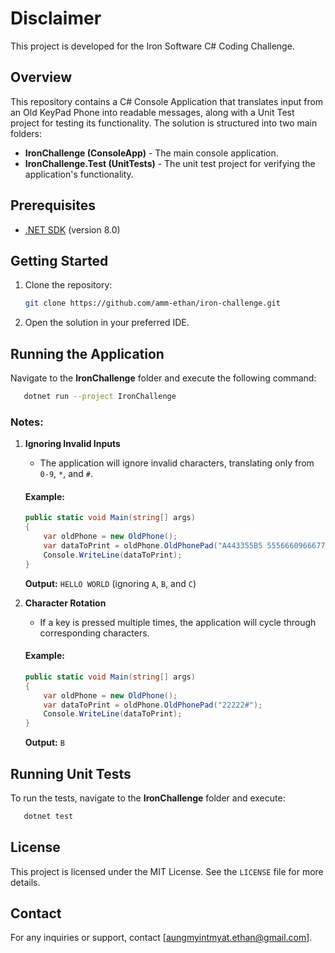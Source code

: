 # Disclaimer

This project is developed for the Iron Software C# Coding Challenge.

## Overview
This repository contains a C# Console Application that translates input from an Old KeyPad Phone into readable messages, along with a Unit Test project for testing its functionality. The solution is structured into two main folders:

- **IronChallenge (ConsoleApp)** - The main console application.
- **IronChallenge.Test (UnitTests)** - The unit test project for verifying the application's functionality.

## Prerequisites

- [.NET SDK](https://dotnet.microsoft.com/download) (version 8.0)

## Getting Started

1. Clone the repository:

   ```sh
   git clone https://github.com/amm-ethan/iron-challenge.git
   ```

2. Open the solution in your preferred IDE.

## Running the Application

Navigate to the **IronChallenge** folder and execute the following command:

```sh
   dotnet run --project IronChallenge
```

### Notes:

1. **Ignoring Invalid Inputs**
    - The application will ignore invalid characters, translating only from `0-9`, `*`, and `#`.

   #### Example:
   ```csharp
   public static void Main(string[] args)
   {
       var oldPhone = new OldPhone();
       var dataToPrint = oldPhone.OldPhonePad("A443355B5 555666096667775C553#");
       Console.WriteLine(dataToPrint);
   }
   ```
   **Output:** `HELLO WORLD` (ignoring `A`, `B`, and `C`)

2. **Character Rotation**
    - If a key is pressed multiple times, the application will cycle through corresponding characters.

   #### Example:
   ```csharp
   public static void Main(string[] args)
   {
       var oldPhone = new OldPhone();
       var dataToPrint = oldPhone.OldPhonePad("22222#");
       Console.WriteLine(dataToPrint);
   }
   ```
   **Output:** `B`

## Running Unit Tests

To run the tests, navigate to the **IronChallenge** folder and execute:

```sh
   dotnet test
```

## License

This project is licensed under the MIT License. See the `LICENSE` file for more details.

## Contact

For any inquiries or support, contact [aungmyintmyat.ethan@gmail.com].


